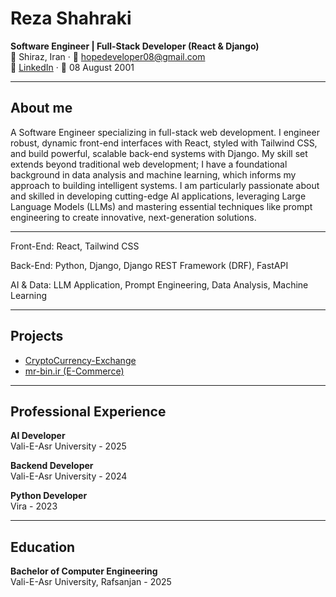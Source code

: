 # Reza Shahraki  

**Software Engineer | Full-Stack Developer (React & Django)**  
📍 Shiraz, Iran · 📧 [hopedeveloper08@gmail.com](mailto:hopedeveloper08@gmail.com)  
🔗 [LinkedIn](https://www.linkedin.com/in/reza-shahraki) · 🎂 08 August 2001  

---

## About me

A Software Engineer specializing in full-stack web development. I engineer robust, dynamic front-end interfaces with React, styled with Tailwind CSS, and build powerful, scalable back-end systems with Django. My skill set extends beyond traditional web development; I have a foundational background in data analysis and machine learning, which informs my approach to building intelligent systems. I am particularly passionate about and skilled in developing cutting-edge AI applications, leveraging Large Language Models (LLMs) and mastering essential techniques like prompt engineering to create innovative, next-generation solutions.

---

Front-End: React, Tailwind CSS

Back-End: Python, Django, Django REST Framework (DRF), FastAPI

AI & Data: LLM Application, Prompt Engineering, Data Analysis, Machine Learning

---

## Projects

- [CryptoCurrency-Exchange](https://github.com/hopedeveloper08/cryptocurrency-exchange)
- [mr-bin.ir (E-Commerce)](https://mr-bin.ir/)

---

## Professional Experience  

**AI Developer**<br>
Vali-E-Asr University - 2025 


**Backend Developer**<br>
Vali-E-Asr University - 2024


**Python Developer**<br> 
Vira - 2023

---

## Education

**Bachelor of Computer Engineering**  
Vali-E-Asr University, Rafsanjan - 2025

